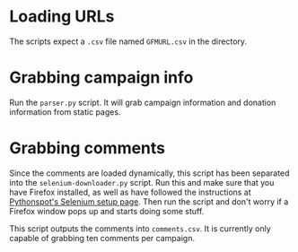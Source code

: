 # Loading URLs
The scripts expect a `.csv` file named `GFMURL.csv` in the directory.

# Grabbing campaign info
Run the `parser.py` script. It will grab campaign information and donation
information from static pages.

# Grabbing comments
Since the comments are loaded dynamically, this script has been separated into
the `selenium-downloader.py` script. Run this and make sure that you have
Firefox installed, as well as have followed the instructions at [Pythonspot's
Selenium setup page](https://pythonspot.com/selenium/). Then run the script and
don't worry if a Firefox window pops up and starts doing some stuff. 

This script outputs the comments into `comments.csv`. It is currently only
capable of grabbing ten comments per campaign.
